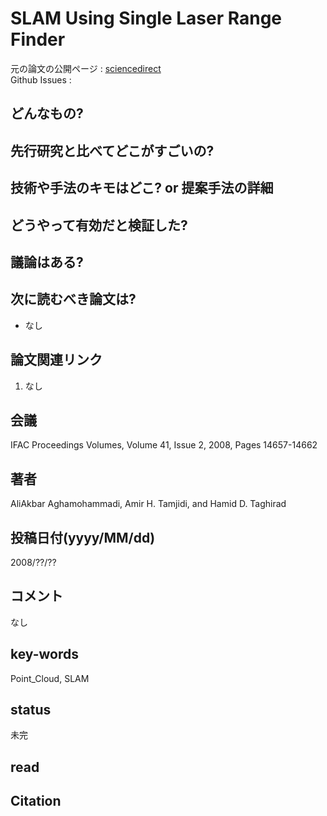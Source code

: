 # SLAM Using Single Laser Range Finder

元の論文の公開ページ : [sciencedirect](https://www.sciencedirect.com/science/article/pii/S1474667016413479)  
Github Issues : 

## どんなもの?

## 先行研究と比べてどこがすごいの?

## 技術や手法のキモはどこ? or 提案手法の詳細

## どうやって有効だと検証した?

## 議論はある?

## 次に読むべき論文は?
- なし

## 論文関連リンク
1. なし

## 会議
IFAC Proceedings Volumes, Volume 41, Issue 2, 2008, Pages 14657-14662

## 著者
AliAkbar Aghamohammadi, Amir  H. Tamjidi, and Hamid D. Taghirad

## 投稿日付(yyyy/MM/dd)
2008/??/??

## コメント
なし

## key-words
Point_Cloud, SLAM

## status
未完

## read

## Citation
